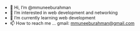 - 👋 Hi, I’m @mmuneeburahman
- 👀 I’m interested in web development and networking
- 🌱 I’m currently learning web development
- 📫 How to reach me ...
  gmail: mmuneeburahman@gmail.com
<!---
mmuneeburahman/mmuneeburahman is a ✨ special ✨ repository because its `README.md` (this file) appears on your GitHub profile.
You can click the Preview link to take a look at your changes.
--->
